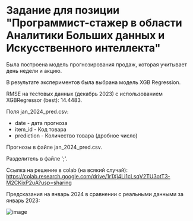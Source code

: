 # Задание для позиции "Программист-стажер в области Аналитики Больших данных и Искусственного интеллекта"

Была построена модель прогнозирования продаж, которая учитывает день недели и акцию.

В результате экспериментов была выбрана модель XGB Regression.

RMSE на тестовых данных (декабрь 2023) c использованием XGBRegressor (best): 14.4483.

Поля jan_2024_pred.csv:
* date - дата прогноза
* item_id - Код товара
* prediction - Количество товара (дробное число)

Прогнозы в файле jan_2024_pred.csv.

Разделитель в файле ';'.

Ссылка на решение в colab (на всякий случай):
https://colab.research.google.com/drive/1r1Xj4Li1cLsqV2TU3otT3-M2CKixP2uA?usp=sharing

Предсказания на январь 2024 в сравнении с реальными данными за январь 2023:

![image](https://github.com/maximborodai/test/assets/96576515/e372a058-1abb-4efc-a334-06240d62ccf9)
